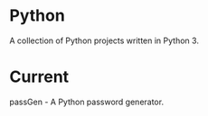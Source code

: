 Python
======

A collection of Python projects written in Python 3.

Current
======
passGen - A Python password generator.
